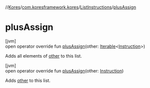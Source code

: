 //[Kores](../../../index.md)/[com.koresframework.kores](../index.md)/[ListInstructions](index.md)/[plusAssign](plus-assign.md)

# plusAssign

[jvm]\
open operator override fun [plusAssign](plus-assign.md)(other: [Iterable](https://kotlinlang.org/api/latest/jvm/stdlib/kotlin.collections/-iterable/index.html)<[Instruction](../-instruction/index.md)>)

Adds all elements of [other](plus-assign.md) to this list.

[jvm]\
open operator override fun [plusAssign](plus-assign.md)(other: [Instruction](../-instruction/index.md))

Adds [other](plus-assign.md) to this list.
